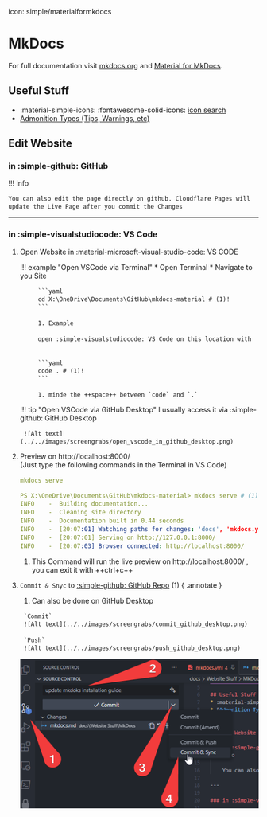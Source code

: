 icon: simple/materialformkdocs
# MkDocs

For full documentation visit [mkdocs.org](https://www.mkdocs.org) and [Material for MkDocs](https://squidfunk.github.io/mkdocs-material/getting-started/).

## Useful Stuff
* :material-simple-icons: :fontawesome-solid-icons: [icon search](https://squidfunk.github.io/mkdocs-material/reference/icons-emojis/)
* [Admonition Types (Tips, Warnings, etc)](https://squidfunk.github.io/mkdocs-material/reference/admonitions/#supported-types)


## Edit Website

### in :simple-github: GitHub
!!! info

    You can also edit the page directly on github. Cloudflare Pages will update the Live Page after you commit the Changes

---

### in :simple-visualstudiocode: VS Code

1. Open Website in :material-microsoft-visual-studio-code: VS CODE

    !!! example "Open VSCode via Terminal"
        * Open Terminal
        * Navigate to you Site
            
            ```yaml
            cd X:\OneDrive\Documents\GitHub\mkdocs-material # (1)!
            ```
        
            1. Example

            open :simple-visualstudiocode: VS Code on this location with 
            

            ```yaml
            code . # (1)!
            ```

            1. minde the ++space++ between `code` and `.`


    !!! tip "Open VSCode via GitHub Desktop"
        I usually access it via :simple-github: GitHub Desktop

        ![Alt text](../../images/screengrabs/open_vscode_in_github_desktop.png)



2.  Preview on http://localhost:8000/  
(Just type the following commands in the Terminal in VS Code)


    ```YAML title="Command"
    mkdocs serve
    ```

    ```YAML title="Expected Output" hl_lines="1"
    PS X:\OneDrive\Documents\GitHub\mkdocs-material> mkdocs serve # (1)!
    INFO    -  Building documentation...
    INFO    -  Cleaning site directory
    INFO    -  Documentation built in 0.44 seconds
    INFO    -  [20:07:01] Watching paths for changes: 'docs', 'mkdocs.yml'
    INFO    -  [20:07:01] Serving on http://127.0.0.1:8000/
    INFO    -  [20:07:03] Browser connected: http://localhost:8000/
    ```

    1.  This Command will run the live preview on http://localhost:8000/ , you can exit it with ++ctrl+c++ 

  
  
3. `Commit & Snyc` to [:simple-github: GitHub Repo](https://github.com/GSB-Deleven/mkdocs-material) (1)
    { .annotate }

      1. Can also be done on GitHub Desktop
          
        `Commit`
        ![Alt text](../../images/screengrabs/commit_github_desktop.png)
          
        `Push`
        ![Alt text](../../images/screengrabs/push_github_desktop.png)


    ![Alt text](../../images/screengrabs/commit_and_sync_.png)
